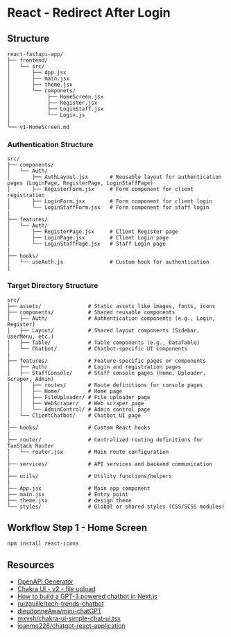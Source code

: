 # React - Redirect After Login

## Structure
```
react-fastapi-app/
├── frontend/
│   └── src/
│       ├── App.jsx
│       ├── main.jsx
│       ├── theme.jsx
│       └── componets/
│            ├── HomeScreen.jsx
│            ├── Register.jsx
│            ├── LoginStaff.jsx
│            └── Login.js
│
└── v1-HomeScreen.md
```

### Authentication Structure
```
src/
├── components/
│   └── Auth/
│       ├── AuthLayout.jsx       # Reusable layout for authentication pages (LoginPage, RegisterPage, LoginStaffPage)
│       ├── RegisterForm.jsx     # Form component for client registration
│       ├── LoginForm.jsx        # Form component for client login
│       └── LoginStaffForm.jsx   # Form component for staff login
|
├── features/
│   └── Auth/
│       ├── RegisterPage.jsx     # Client Register page
│       ├── LoginPage.jsx        # Client Login page
│       └── LoginStaffPage.jsx   # Staff Login page
|
├── hooks/
│   └── useAuth.js               # Custom hook for authentication
|
```

### Target Directory Structure
```
src/
├── assets/               # Static assets like images, fonts, icons
├── components/           # Shared reusable components
│   ├── Auth/             # Authentication components (e.g., Login, Register)
│   ├── Layout/           # Shared layout components (Sidebar, UserMenu, etc.)
│   ├── Table/            # Table components (e.g., DataTable)
│   └── Chatbot/          # Chatbot-specific UI components
|
├── features/             # Feature-specific pages or components
│   ├── Auth/             # Login and registration pages
│   ├── StaffConsole/     # Staff console pages (Home, Uploader, Scraper, Admin)
│   │   ├── routes/       # Route definitions for console pages
│   │   ├── Home/         # Home page
│   │   ├── FileUploader/ # File uploader page
│   │   ├── WebScraper/   # Web scraper page
│   │   └── AdminControl/ # Admin control page
│   └── ClientChatbot/    # Chatbot UI page
|
├── hooks/                # Custom React hooks
|
├── router/               # Centralized routing definitions for TanStack Router
│   └── router.jsx        # Main route configuration
|
├── services/             # API services and backend communication
|
├── utils/                # Utility functions/helpers
|
├── App.jsx               # Main app component
├── main.jsx              # Entry point
├── theme.jsx             # design theme
└── styles/               # Global or shared styles (CSS/SCSS modules)
```

## Workflow Step 1 - Home Screen
```
npm install react-icons
```

## Resources
- [OpenAPI Generator](https://openapi-generator.tech/#try)
- [Chakra UI - v2 - file upload](https://gist.github.com/brenopolanski/5efe54b46cad0882b3ce41dc8db64608)
- [How to build a GPT-3 powered chatbot in Next.js](https://dieudonneawa7.medium.com/how-to-build-a-gpt-3-powered-chatbot-in-next-js-78e0107a99fb)
- [ruizguille/tech-trends-chatbot](https://github.com/ruizguille/tech-trends-chatbot/tree/master)
- [dieudonneAwa/mini-chatGPT](https://github.com/dieudonneAwa/mini-chatGPT/tree/main)
- [mxvsh/chakra-ui-simple-chat-ui.tsx](https://gist.github.com/mxvsh/5f7d1ece606ec4baf916334386e1db2a)
- [ioanmo226/chatgpt-react-application](https://github.com/ioanmo226/chatgpt-react-application/tree/master)
